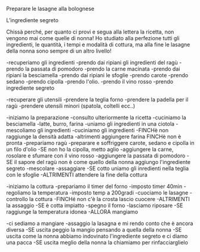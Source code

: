 
Preparare le lasagne alla bolognese

L’ingrediente segreto

Chissà perché, per quanto ci provi e segua alla lettera la ricetta, non vengono mai come quelle di nonna! Ho studiato alla perfezione tutti gli ingredienti, le quantità, i tempi e modalità di cottura, ma alla fine le lasagne della nonna sono sempre di un altro livello!

-recuperiamo gli ingredienti
 -prendo dai ripiani gli ingredienti del ragù
  -prendo la passata di pomodoro
  -prendo la carne macinata
  -prendo dai ripiani la besciamella
  -prendo dai ripiani le sfoglie
  -prendo carote 
  -prendo sedano 
  -prendo cipolla 
  -prendo l'olio.
  -prendo il vino rosso
  -prendo ingrediente segreto

-recuperare gli utensili
 -prendere la teglia forno
 -prendere la padella per il ragù
 -prendere utensili minori (spatola, coltelli ecc..)
  
-iniziamo la preparazione
 -consulto ulteriormente la ricetta
 -cuciniamo la besciamella
  -latte, burro, farina
  -uniamo gli ingredienti in una ciotola
  -mescoliamo gli ingredienti
  -cuciniamo gli ingredienti
   -FINCHè non raggiunge la densità adatta
    -altrimenti aggiungere farina FINCHè non è pronta
 -prepariamo ragù
  -preparare e soffriggere carote, sedano e cipolla in un filo d'olio
   -SE non ho la cipolla, metto aglio
  -aggiungere la carne, rosolare e sfumare con il vino rosso
  -aggiungere la passata di pomodoro
   -SE il sapore del ragù non è come quello della nonna aggiungo l'ingrediente segreto
  -mescolare
  -assaggiare
   -SE cotto uniamo gli inredienti nella teglia con le sfoglie
   -ALTRIMENTI attendere la fine della cottura

-iniziamo la cottura
 -prepariamo il timer del forno
  -imposto timer 40min
 -regoliamo la temperatura
  -imposto temp a 200gradi
 -cuociamo le lasagne
  -controllo la cottura
   -FINCHé non c'è la crosta lascio cuocere
   -ALTRIMENTI la assaggio
   -SE è cotta impiatto
-spegno il forno
-lasciamo riposare
 -SE raggiunge la temperatura idonea
 -ALLORA mangiamo

 -ci sediamo a mangiare
  -assaggio la lasagna e mi rendo conto che è ancora diversa
   -SE uscita peggio la mangio pensando a quella della nonna
   -SE uscita come la nonna abbiamo indovinato l'ingrediente segreto e ci diamo una pacca
   -SE uscita meglio della nonna la chiamiamo per rinfacciarglielo

